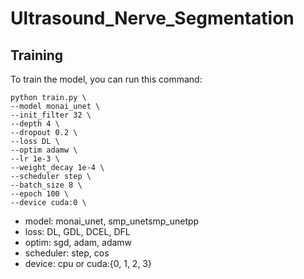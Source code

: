 # Ultrasound_Nerve_Segmentation

## Training
To train the model, you can run this command:
```
python train.py \
--model monai_unet \
--init_filter 32 \
--depth 4 \
--dropout 0.2 \
--loss DL \
--optim adamw \
--lr 1e-3 \
--weight_decay 1e-4 \
--scheduler step \
--batch_size 8 \
--epoch 100 \
--device cuda:0 \
```

- model: monai_unet, smp_unetsmp_unetpp
- loss: DL, GDL, DCEL, DFL
- optim: sgd, adam, adamw
- scheduler: step, cos
- device: cpu or cuda:{0, 1, 2, 3}
